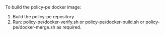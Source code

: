 To build the policy-pe docker image:
1. Build the policy-pe repository
2. Run: policy-pe/docker-verify.sh or policy-pe/docker-build.sh or policy-pe/docker-merge.sh as required.
